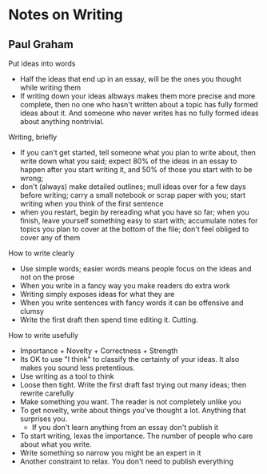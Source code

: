 

# Notes on Writing


## Paul Graham

Put ideas into words
- Half the ideas that end up in an essay, will be the ones you thought while writing them
- If writing down your ideas albways makes them more precise and more complete, then no one who hasn't written about a topic has fully formed ideas about it. And someone who never writes has no fully formed ideas about anything nontrivial.


Writing, briefly
- If you can't get started, tell someone what you plan to write about, then write down what you said; expect 80% of the ideas in an essay to happen after you start writing it, and 50% of those you start with to be wrong;
- don't (always) make detailed outlines; mull ideas over for a few days before writing; carry a small notebook or scrap paper with you; start writing when you think of the first sentence
- when you restart, begin by rereading what you have so far; when you finish, leave yourself something easy to start with; accumulate notes for topics you plan to cover at the bottom of the file; don't feel obliged to cover any of them

How to write clearly
- Use simple words; easier words means people focus on the ideas and not on the prose
- When you write in a fancy way you make readers do extra work
- Writing simply exposes ideas for what they are
- When you write sentences with fancy words it can be offensive and clumsy
- Write the first draft then spend time editing it. Cutting.

How to write usefully
- Importance + Novelty + Correctness + Strength
- Its OK to use "I think" to classify the certainty of your ideas. It also makes you sound less pretentious.
- Use writing as a tool to think
- Loose then tight. Write the first draft fast trying out many ideas; then rewrite carefully
- Make something you want. The reader is not completely unlike you
- To get novelty, write about things you've thought a lot. Anything that surprises you. 
    - If you don't learn anything from an essay don't publish it
- To start writing, lexas the importance. The number of people who care about what you write.
- Write something so narrow you might be an expert in it
- Another constraint to relax. You don't need to publish everything
